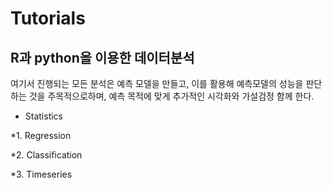 # Tutorials

## R과 python을 이용한 데이터분석

 여기서 진행되는 모든 분석은 예측 모델을 만들고, 이를 활용해 예측모델의 성능을 판단하는 것을 주목적으로하며, 예측 목적에 맞게 추가적인 시각화와 가설검정 함께 한다.
 

* Statistics

*1. Regression

*2. Classification

*3. Timeseries
